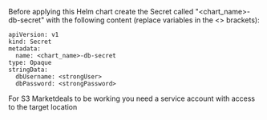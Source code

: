Before applying this Helm chart create the Secret called "<chart_name>-db-secret" with the following content (replace variables in the <> brackets):
```
apiVersion: v1
kind: Secret
metadata:
  name: <chart_name>-db-secret
type: Opaque
stringData:
  dbUsername: <strongUser>
  dbPassword: <strongPassword>
```

For S3 Marketdeals to be working you need a service account with access to the target location
